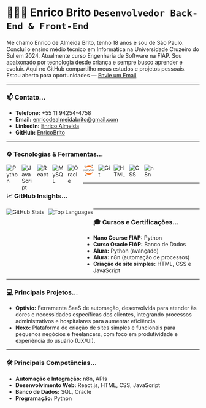 # 👨🏻‍💻 Enrico Brito  **`Desenvolvedor Back-End & Front-End`**

Me chamo Enrico de Almeida Brito, tenho 18 anos e sou de São Paulo. Concluí o ensino médio técnico em Informática na Universidade Cruzeiro do Sul em 2024. Atualmente curso Engenharia de Software na FIAP. Sou apaixonado por tecnologia desde criança e sempre busco aprender e evoluir. Aqui no GitHub compartilho meus estudos e projetos pessoais. Estou aberto para oportunidades — [Envie um Email](mailto:enricodealmeidabrito@gmail.com)

---

### **📫 Contato...**
- **Telefone:** +55 11 94254-4758  
- **Email:** enricodealmeidabrito@gmail.com  
- **LinkedIn:** [Enrico Almeida](https://www.linkedin.com/in/enrico-almeida-a47400314/)  
- **GitHub:** [EnricoBrito](https://github.com/EnricoBrito)  

---

### **⚙️ Tecnologias & Ferramentas...**
<img align="left" alt="Python" title="Python" width="30px" style="padding-right: 10px;" src="https://cdn.jsdelivr.net/gh/devicons/devicon@latest/icons/python/python-original.svg" />
<img align="left" alt="JavaScript" title="JavaScript" width="30px" style="padding-right: 10px;" src="https://cdn.jsdelivr.net/gh/devicons/devicon@latest/icons/javascript/javascript-original.svg" />
<img align="left" alt="React" title="React" width="30px" style="padding-right: 10px;" src="https://cdn.jsdelivr.net/gh/devicons/devicon/icons/react/react-original.svg" />
<img align="left" alt="MySQL" title="MySQL" width="30px" style="padding-right: 10px;" src="https://cdn.jsdelivr.net/gh/devicons/devicon@latest/icons/mysql/mysql-original.svg" />
<img align="left" alt="Oracle" title="Oracle" width="30px" style="padding-right: 10px;" src="https://cdn.jsdelivr.net/gh/devicons/devicon/icons/oracle/oracle-original.svg" />
<img align="left" alt="Jupyter" title="Jupyter" width="30px" style="padding-right: 10px;" src="https://raw.githubusercontent.com/devicons/devicon/master/icons/jupyter/jupyter-original-wordmark.svg" />
<img align="left" alt="Git" title="Git" width="30px" style="padding-right: 10px;" src="https://cdn.jsdelivr.net/gh/devicons/devicon@latest/icons/git/git-original.svg" />
<img align="left" alt="HTML" title="HTML" width="30px" style="padding-right: 10px;" src="https://cdn.jsdelivr.net/gh/devicons/devicon@latest/icons/html5/html5-original.svg" />
<img align="left" alt="CSS" title="CSS" width="30px" style="padding-right: 10px;" src="https://cdn.jsdelivr.net/gh/devicons/devicon@latest/icons/css3/css3-original.svg" />
<img align="left" alt="n8n" title="n8n" width="30px" style="padding-right: 10px;" src="https://tse2.mm.bing.net/th/id/OIP.FOmz_U689dGUSH2hmmbypgHaCY?cb=12&rs=1&pid=ImgDetMain&o=7&rm=3" />
<br/><br/>

---

### **📈 GitHub Insights...**
<p>
<img align="left" alt="GitHub Stats" height="160" style="padding-right: 10px;" src="https://github-readme-stats.vercel.app/api?username=EnricoBrito&show_icons=true&theme=tokyonight&include_all_commits=true&locale=pt-br" />
<img align="left" alt="Top Languages" height="160" src="https://github-readme-stats.vercel.app/api/top-langs/?username=EnricoBrito&theme=tokyonight&layout=compact&custom_title=Tecnologias&langs_count=9" />
</p>

---

### **🎓 Cursos e Certificações...**
- **Nano Course FIAP:** Python  
- **Curso Oracle FIAP:** Banco de Dados  
- **Alura:** Python (avançado)  
- **Alura:** n8n (automação de processos)  
- **Criação de site simples:** HTML, CSS e JavaScript  

---

### **💻 Principais Projetos...**
- **Optivio:** Ferramenta SaaS de automação, desenvolvida para atender às dores e necessidades específicas dos clientes, integrando processos administrativos e hospitalares para aumentar eficiência.  
- **Nexo:** Plataforma de criação de sites simples e funcionais para pequenos negócios e freelancers, com foco em produtividade e experiência do usuário (UX/UI).  

---

### **🛠 Principais Competências...**
- **Automação e Integração:** n8n, APIs  
- **Desenvolvimento Web:** React.js, HTML, CSS, JavaScript  
- **Banco de Dados:** SQL, Oracle  
- **Programação:** Python  
